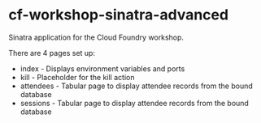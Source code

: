 cf-workshop-sinatra-advanced
================

Sinatra application for the Cloud Foundry workshop.

There are 4 pages set up:

 * index - Displays environment variables and ports
 * kill - Placeholder for the kill action
 * attendees - Tabular page to display attendee records from the bound database
 * sessions - Tabular page to display attendee records from the bound database
